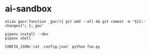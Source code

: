 # ai-sandbox

```
alias gac='function _gac(){ git add --all && git commit -m "${1:-changes}"; };_gac'
```

```
pipenv install --dev
pipenv shell

CONFIG_JSON=`cat .config.json` python foo.py
```
